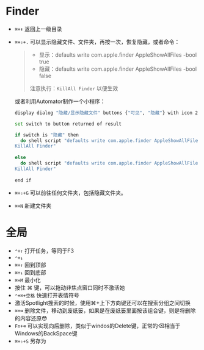 # Finder

- `⌘+⬆` 返回上一级目录

- `⌘+⇧+.` 可以显示隐藏文件、文件夹，再按一次，恢复隐藏，或者命令：

  > - 显示：defaults write com.apple.finder AppleShowAllFiles -bool true
  > - 隐藏：defaults write com.apple.finder AppleShowAllFiles -bool false
  >
  > 注意执行：`KillAll Finder` 以便生效

  或者利用Automator制作一个小程序：

  ```bash
  display dialog "隐藏/显示隐藏文件" buttons {"可见", "隐藏"} with icon 2 with title "Switch to presentation mode" default button 1
  
  set switch to button returned of result
  
  if switch is "隐藏" then
  	do shell script "defaults write com.apple.finder AppleShowAllFiles -bool false;
  KillAll Finder"
  	
  else
  	do shell script "defaults write com.apple.finder AppleShowAllFiles -bool true;
  KillAll Finder"
  	
  end if
  ```

  

- `⌘+⇧+G` 可以前往任何文件夹，包括隐藏文件夹。

- `⌘+N` 新建文件夹

# 全局

- `⌃+↑` 打开任务，等同于F3
- `⌃+↓`
- `⌘+↑` 回到顶部
- `⌘+↓` 回到底部
- `⌘+M` 最小化
- 按住 ⌘ 键，可以拖动非焦点窗口同时不激活她
- `⌃+⌘+空格` 快速打开表情符号
- 激活Spotlight搜索的时候，使用⌘+上下方向键还可以在搜索分组之间切换
- `⌘+⌫` 删除文件，移动到废纸篓，如果是在废纸篓里面按该组合键，则是将删除的内容还原😳
- `Fn+⌫` 可以实现向后删除，类似于windos的Delete键，正常的⌫相当于Windows的BackSpace键
- `⌘+⇧+S` 另存为